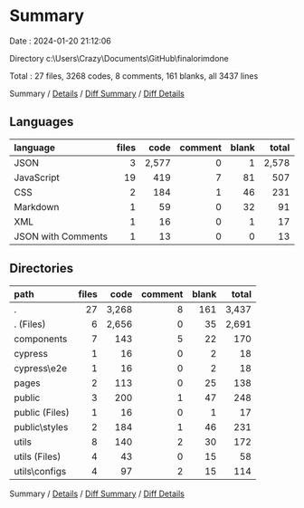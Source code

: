 # Summary

Date : 2024-01-20 21:12:06

Directory c:\\Users\\Crazy\\Documents\\GitHub\\finalorimdone

Total : 27 files,  3268 codes, 8 comments, 161 blanks, all 3437 lines

Summary / [Details](details.md) / [Diff Summary](diff.md) / [Diff Details](diff-details.md)

## Languages
| language | files | code | comment | blank | total |
| :--- | ---: | ---: | ---: | ---: | ---: |
| JSON | 3 | 2,577 | 0 | 1 | 2,578 |
| JavaScript | 19 | 419 | 7 | 81 | 507 |
| CSS | 2 | 184 | 1 | 46 | 231 |
| Markdown | 1 | 59 | 0 | 32 | 91 |
| XML | 1 | 16 | 0 | 1 | 17 |
| JSON with Comments | 1 | 13 | 0 | 0 | 13 |

## Directories
| path | files | code | comment | blank | total |
| :--- | ---: | ---: | ---: | ---: | ---: |
| . | 27 | 3,268 | 8 | 161 | 3,437 |
| . (Files) | 6 | 2,656 | 0 | 35 | 2,691 |
| components | 7 | 143 | 5 | 22 | 170 |
| cypress | 1 | 16 | 0 | 2 | 18 |
| cypress\\e2e | 1 | 16 | 0 | 2 | 18 |
| pages | 2 | 113 | 0 | 25 | 138 |
| public | 3 | 200 | 1 | 47 | 248 |
| public (Files) | 1 | 16 | 0 | 1 | 17 |
| public\\styles | 2 | 184 | 1 | 46 | 231 |
| utils | 8 | 140 | 2 | 30 | 172 |
| utils (Files) | 4 | 43 | 0 | 15 | 58 |
| utils\\configs | 4 | 97 | 2 | 15 | 114 |

Summary / [Details](details.md) / [Diff Summary](diff.md) / [Diff Details](diff-details.md)
